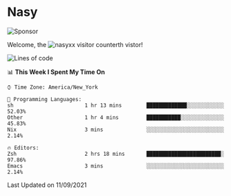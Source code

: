 # Nasy

<!--
<p align="center">
<img height="200" src="https://github-readme-stats.vercel.app/api?username=nasyxx&count_private=true&show_icons=true&theme=dracula&include_all_commits=true"/>
<img height="200" src="https://github-readme-stats.vercel.app/api/top-langs/?username=nasyxx&theme=dracula&hide=html,jupyter+notebook&count_private=true&show_icons=true"/>
</p>

  
----------------
-->

![Sponsor](https://img.shields.io/static/v1.svg?label=Sponsor&message=%E2%9D%A4&logo=GitHub&style=flat&color=pink)
 
Welcome, the ![nasyxx visitor counter](https://count.getloli.com/get/@nasyxx?theme=rule34)th vistor!
 
<!--START_SECTION:waka-->
![Lines of code](https://img.shields.io/badge/From%20Hello%20World%20I%27ve%20Written-5.4%20million%20lines%20of%20code-blue)

📊 **This Week I Spent My Time On** 

```text
⌚︎ Time Zone: America/New_York

💬 Programming Languages: 
sh                       1 hr 13 mins        █████████████░░░░░░░░░░░░   52.03% 
Other                    1 hr 4 mins         ███████████░░░░░░░░░░░░░░   45.83% 
Nix                      3 mins              ░░░░░░░░░░░░░░░░░░░░░░░░░   2.14%

🔥 Editors: 
Zsh                      2 hrs 18 mins       ████████████████████████░   97.86% 
Emacs                    3 mins              ░░░░░░░░░░░░░░░░░░░░░░░░░   2.14%

```


 Last Updated on 11/09/2021
<!--END_SECTION:waka-->

<!-- ![visitors](https://visitor-badge.laobi.icu/badge?page_id=nasyxx.nasyxx) -->

